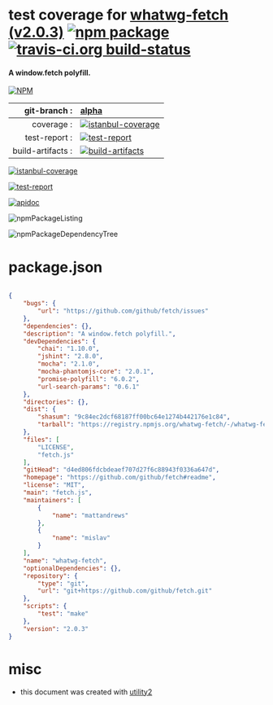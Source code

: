# test coverage for  [whatwg-fetch (v2.0.3)](https://github.com/github/fetch#readme)  [![npm package](https://img.shields.io/npm/v/npmtest-whatwg-fetch.svg?style=flat-square)](https://www.npmjs.org/package/npmtest-whatwg-fetch) [![travis-ci.org build-status](https://api.travis-ci.org/npmtest/node-npmtest-whatwg-fetch.svg)](https://travis-ci.org/npmtest/node-npmtest-whatwg-fetch)
#### A window.fetch polyfill.

[![NPM](https://nodei.co/npm/whatwg-fetch.png?downloads=true&downloadRank=true&stars=true)](https://www.npmjs.com/package/whatwg-fetch)

| git-branch : | [alpha](https://github.com/npmtest/node-npmtest-whatwg-fetch/tree/alpha)|
|--:|:--|
| coverage : | [![istanbul-coverage](https://npmtest.github.io/node-npmtest-whatwg-fetch/build/coverage.badge.svg)](https://npmtest.github.io/node-npmtest-whatwg-fetch/build/coverage.html/index.html)|
| test-report : | [![test-report](https://npmtest.github.io/node-npmtest-whatwg-fetch/build/test-report.badge.svg)](https://npmtest.github.io/node-npmtest-whatwg-fetch/build/test-report.html)|
| build-artifacts : | [![build-artifacts](https://npmtest.github.io/node-npmtest-whatwg-fetch/glyphicons_144_folder_open.png)](https://github.com/npmtest/node-npmtest-whatwg-fetch/tree/gh-pages/build)|

[![istanbul-coverage](https://npmtest.github.io/node-npmtest-whatwg-fetch/build/screenCapture.buildCi.browser.%252Ftmp%252Fbuild%252Fcoverage.lib.html.png)](https://npmtest.github.io/node-npmtest-whatwg-fetch/build/coverage.html/index.html)

[![test-report](https://npmtest.github.io/node-npmtest-whatwg-fetch/build/screenCapture.buildCi.browser.%252Ftmp%252Fbuild%252Ftest-report.html.png)](https://npmtest.github.io/node-npmtest-whatwg-fetch/build/test-report.html)

[![apidoc](https://npmdoc.github.io/node-npmdoc-whatwg-fetch/build/screenCapture.buildCi.browser.%252Ftmp%252Fbuild%252Fapidoc.html.png)](https://npmdoc.github.io/node-npmdoc-whatwg-fetch/build/apidoc.html)

![npmPackageListing](https://npmtest.github.io/node-npmtest-whatwg-fetch/build/screenCapture.npmPackageListing.svg)

![npmPackageDependencyTree](https://npmtest.github.io/node-npmtest-whatwg-fetch/build/screenCapture.npmPackageDependencyTree.svg)



# package.json

```json

{
    "bugs": {
        "url": "https://github.com/github/fetch/issues"
    },
    "dependencies": {},
    "description": "A window.fetch polyfill.",
    "devDependencies": {
        "chai": "1.10.0",
        "jshint": "2.8.0",
        "mocha": "2.1.0",
        "mocha-phantomjs-core": "2.0.1",
        "promise-polyfill": "6.0.2",
        "url-search-params": "0.6.1"
    },
    "directories": {},
    "dist": {
        "shasum": "9c84ec2dcf68187ff00bc64e1274b442176e1c84",
        "tarball": "https://registry.npmjs.org/whatwg-fetch/-/whatwg-fetch-2.0.3.tgz"
    },
    "files": [
        "LICENSE",
        "fetch.js"
    ],
    "gitHead": "d4ed806fdcbdeaef707d27f6c88943f0336a647d",
    "homepage": "https://github.com/github/fetch#readme",
    "license": "MIT",
    "main": "fetch.js",
    "maintainers": [
        {
            "name": "mattandrews"
        },
        {
            "name": "mislav"
        }
    ],
    "name": "whatwg-fetch",
    "optionalDependencies": {},
    "repository": {
        "type": "git",
        "url": "git+https://github.com/github/fetch.git"
    },
    "scripts": {
        "test": "make"
    },
    "version": "2.0.3"
}
```



# misc
- this document was created with [utility2](https://github.com/kaizhu256/node-utility2)

